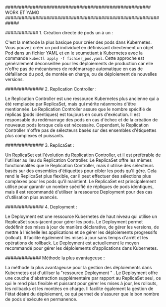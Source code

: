 

#####################################################    WORK ET YAMO       #############################################################


############  1. Création directe de pods un à un :

C'est la méthode la plus basique pour créer des pods dans Kubernetes.
Vous pouvez créer un pod individuel en définissant directement un objet
Pod dans un fichier YAML et en le soumettant à Kubernetes avec la
commande `kubectl apply -f fichier_pod.yaml`. Cette approche est
généralement déconseillée pour les déploiements de production car elle
n'offre pas de mécanismes de redémarrage automatique en cas de
défaillance du pod, de montée en charge, ou de déploiement de nouvelles
versions.

##############  2. Replication Controller :

Le Replication Controller est une ressource Kubernetes plus ancienne qui a
été remplacée par ReplicaSet, mais qui mérite néanmoins d'être
mentionnée. Le Replication Controller assure que le nombre spécifié de
réplicas (pods identiques) est toujours en cours d'exécution. Il est
responsable du redémarrage des pods en cas d'échec et de la création de
nouveaux pods lorsque cela est nécessaire. Cependant, le Replication
Controller n'offre pas de sélecteurs basés sur des ensembles d'étiquettes
plus complexes et puissants.

############## 3. ReplicaSet :

Un ReplicaSet est l'évolution du Replication Controller, et il est préférable
de l'utiliser au lieu du Replication Controller. Le ReplicaSet offre les
mêmes fonctionnalités que le Replication Controller, mais il utilise des
sélecteurs basés sur des ensembles d'étiquettes pour cibler les pods qu'il
gère. Cela rend le ReplicaSet plus flexible, car il peut effectuer des
sélections plus complexes pour les pods qu'il maintient. Le ReplicaSet est
principalement utilisé pour garantir un nombre spécifié de répliques de
pods identiques, mais il est recommandé d'utiliser la ressource Deployment
pour des cas d'utilisation plus avancés.

############## 4. Deployment :

Le Deployment est une ressource Kubernetes de haut niveau qui utilise un
ReplicaSet sous-jacent pour gérer les pods. Le Deployment permet dedéfinir des mises à jour de manière déclarative, de gérer les versions, de
mettre à l'échelle les applications et de gérer les déploiements progressifs
(rollout). Il facilite également les mises à jour sans temps d'arrêt et les
opérations de rollback. Le Deployment est actuellement le moyen
recommandé pour gérer les déploiements d'applications dans Kubernetes.

#############   Méthode la plus avantageuse :

La méthode la plus avantageuse pour la gestion des déploiements dans
Kubernetes est d'utiliser la  "ressource Deployment "  . Le Deployment offre
une couche d'abstraction supplémentaire par rapport au ReplicaSet seul, ce
qui le rend plus flexible et puissant pour gérer les mises à jour, les rollouts,
les rollbacks et les montées en charge. Il facilite également la gestion de
l'état désiré du déploiement, ce qui permet de s'assurer que le bon nombre
de pods s'exécute en permanence.
